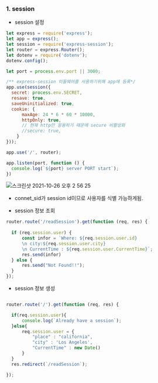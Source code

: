 ### 1. session

  - session 설정

  ```js
  let express = require('express');
  let app = express();
  let session = require('express-session');
  let router = express.Router();
  let dotenv = require('dotenv');
  dotenv.config();

  let port = process.env.port || 3000;

  /** express-session 미들웨어를 사용하기위해 app에 등록*/
  app.use(session({
    secret: process.env.SECRET,
    resave: true,
    saveUninitialized: true,
    cookie: {
        maxAge: 24 * 6 * 60 * 10000,
        httpOnly: true,
        // 현재 http만 응용하기 때문에 secure 비활성화
        //secure: true,
      }
  }));

  app.use('/', router);
  
  app.listen(port, function () {
    console.log(`${port} server PORT start`);
  })
  
  ```
  ![스크린샷 2021-10-26 오후 2 56 25](https://user-images.githubusercontent.com/78064720/138877347-d2eacff8-3ddf-4316-98d3-0a9da6d245c7.png)

  * connet_sid가 session id이므로 사용자를 식별 가능하게됨.
    
    
  
  - session 정보 조회

  ```js
  router.route('/readSession').get(function (req, res) {
   
    if (req.session.user) {
        const infor = `Where: ${req.session.user.id} 
        \n city:${req.session.user.city} 
        \n CurrentTime : ${req.session.user.CurrentTime}`;
        res.send(infor)
    } else {
        res.send("Not Found!!");
    }
  });
  
  ```
  
  - session 정보 생성

  ```js
  
  router.route('/').get(function (req, res) {

    if(req.session.user){
        console.log(`Already have a session`);
    }else{
        req.session.user = {
            "place" : "california",
            "city" : 'Los Angeles',
            "CurrentTime" : new Date()
        }
    }
    res.redirect(`/readSession`);

  });
  
  ```
